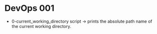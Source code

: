 # DevOps 001

- 0-current_working_directory script ->  prints the absolute path name of the current working directory.

